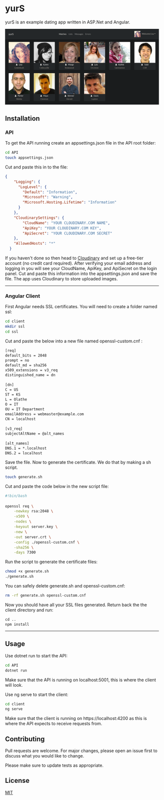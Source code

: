 # yurS

yurS is an example dating app written in ASP.Net and Angular.

![yurS Screenshot](https://github.com/KevinAsbury/yurS/blob/development/yurS_SS.png?raw=true)

## Installation

### API
To get the API running create an appsettings.json file in the API root folder:
```bash
cd API
touch appsettings.json
```

Cut and paste this in to the file:
```json
{
    "Logging": {
      "LogLevel": {
        "Default": "Information",
        "Microsoft": "Warning",
        "Microsoft.Hosting.Lifetime": "Information"
      }
    },
    "CloudinarySettings": {
        "CloudName": "YOUR CLOUDINARY.COM NAME",
        "ApiKey": "YOUR CLOUDINARY.COM KEY",
        "ApiSecret": "YOUR CLOUDINARY.COM SECRET"
    },
    "AllowedHosts": "*"
  }
```
If you haven't done so then head to [Cloudinary](https://cloudinary.com) and set up a free-tier account (no credit card required). After verifying your email address and logging in you will see your CloudName, ApiKey, and ApiSecret on the login panel. Cut and paste this information into the appsettings.json and save the file. The app uses Cloudinary to store uploaded images.

---
### Angular Client
First Angular needs SSL certificates. You will need to create a folder named ssl:

```bash
cd client
mkdir ssl
cd ssl
```
Cut and paste the below into a new file named openssl-custom.cnf :
```
[req]
default_bits = 2048
prompt = no
default_md = sha256
x509_extensions = v3_req
distinguished_name = dn

[dn]
C = US
ST = KS
L = Olathe
O = IT
OU = IT Department
emailAddress = webmaster@example.com
CN = localhost

[v3_req]
subjectAltName = @alt_names

[alt_names]
DNS.1 = *.localhost
DNS.2 = localhost
```

Save the file. Now to generate the certificate. We do that by making a sh script.
```bash
touch generate.sh
```

Cut and paste the code below in the new script file:
```bash
#!bin/bash

openssl req \
    -newkey rsa:2048 \
    -x509 \
    -nodes \
    -keyout server.key \
    -new \
    -out server.crt \
    -config ./openssl-custom.cnf \
    -sha256 \
    -days 7300
```

Run the script to generate the certificate files:
```bash
chmod +x generate.sh
./generate.sh
```

You can safely delete generate.sh and openssl-custom.cnf:
```bash
rm -rf generate.sh openssl-custom.cnf
```

Now you should have all your SSL files generated. Return back the the client directory and run:
```
cd ..
npm install
```
---
## Usage
Use dotnet run to start the API:
```bash
cd API
dotnet run
```
Make sure that the API is running on localhost:5001, this is where the client will look.

Use ng serve to start the client:
```bash
cd client
ng serve
```
Make sure that the client is running on https://localhost:4200 as this is where the API expects to receive requests from.


## Contributing
Pull requests are welcome. For major changes, please open an issue first to discuss what you would like to change.

Please make sure to update tests as appropriate.

## License
[MIT](https://choosealicense.com/licenses/mit/)